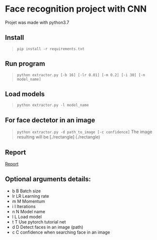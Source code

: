 Face recognition project with CNN
=================================

Projet was made with python3.7

## Install
> `pip install -r requirements.txt`

## Run program
> `python extractor.py [-b 16] [-lr 0.01] [-m 0.2] [-i 30] [-n model_name]`

## Load models
> `python extractor.py -l model_name`

## For face dectetor in an image
> `python extractor.py -d path_to_image [-c confidence]`
The image resulting will be [./rectangle] (./rectangle)

## Report
[Report]([5IF][Deep]Dorian_Lefeuvre_Lucas_Marie_Fatima_Mezidi_Jiaye_Pu.pdf)


## Optional arguments details:
- b B        Batch size
- lr LR      Learning rate
- m M        Momentum
- i I        Iterations
- n N        Model name
- l L        Load model
- t T        Use pytorch tutorial net
- d D        Detect faces in an image (path)
- c C        confidence when searching face in an image
